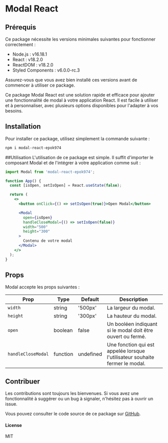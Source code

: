 # Modal React

## Prérequis

Ce package nécessite les versions minimales suivantes pour fonctionner correctement :

- Node.js : v16.18.1
- React : v18.2.0
- ReactDOM : v18.2.0
- Styled Components : v6.0.0-rc.3

Assurez-vous que vous avez bien installé ces versions avant de commencer à utiliser ce package.


Ce package Modal React est une solution rapide et efficace pour ajouter une fonctionnalité de modal à votre application React. Il est facile à utiliser et à personnaliser, avec plusieurs options disponibles pour l'adapter à vos besoins.

## Installation

Pour installer ce package, utilisez simplement la commande suivante :

```bash
npm i modal-react-epok974
```

##Utilisation
L'utilisation de ce package est simple. Il suffit d'importer le composant Modal et de l'intégrer à votre application comme suit :

```jsx
import Modal from 'modal-react-epok974';

function App() {
  const [isOpen, setIsOpen] = React.useState(false);

  return (
    <>
      <button onClick={() => setIsOpen(true)}>Open Modal</button>

      <Modal
        open={isOpen}
        handleCloseModal={() => setIsOpen(false)}
        width="500"
        height="300"
      >
        Contenu de votre modal
      </Modal>
    </>
  );
}
```

## Props
Modal accepte les props suivantes :



| Prop | Type | Default | Description |
|------|------|---------|-------------|
| `width` | string | '500px' | La largeur du modal. |
| `height` | string | '300px' | La hauteur du modal. |
| `open` | boolean | false | Un booléen indiquant si le modal doit être ouvert ou fermé. |
| `handleCloseModal` | function | undefined | Une fonction qui est appelée lorsque l'utilisateur souhaite fermer le modal. |

## Contribuer
Les contributions sont toujours les bienvenues. Si vous avez une fonctionnalité à suggérer ou un bug à signaler, n'hésitez pas à ouvrir un issue.

Vous pouvez consulter le code source de ce package sur [GitHub](https://github.com/Emmanuel97423/react-modal-package).


#### License
MIT
